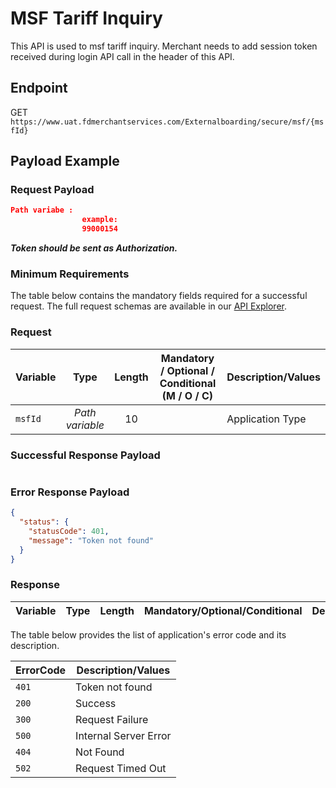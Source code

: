 # MSF Tariff Inquiry

This API is used to msf tariff inquiry. Merchant needs to add session token received during login API call in the header of this API.


## Endpoint

GET `https://www.uat.fdmerchantservices.com/Externalboarding/secure/msf/{msfId}`

## Payload Example

### Request Payload

```json
Path variabe : 
                example:
                99000154

```
  
***Token should be sent as Authorization.***

### Minimum Requirements

The table below contains the mandatory fields required for a successful request. The full request schemas are available in our [API Explorer](../api/?type=get&path=/Externalboarding/secure/msf/{msfId}`).

### Request
| Variable | Type | Length |  Mandatory / Optional / Conditional  (M / O / C)  | Description/Values |
| -------- | :-------: | :--: | :------------: | ------------------ |
| `msfId` | *Path variable* | 10 |  | Application Type |


### Successful Response Payload

```json


```

### Error Response Payload

```json
{
  "status": {
    "statusCode": 401,
    "message": "Token not found"
  }
}
```

### Response
| Variable | Type | Length |  Mandatory/Optional/Conditional  | Description/Values |
| -------- | ------- | -- | ------------ | ------------------ |





The table below provides the list of application's error code and its description.

| ErrorCode |  Description/Values |
| --------  | ------------------ |
|`401` |Token not found|  
|`200` |Success|
|`300` |Request Failure|
|`500` |Internal Server Error|
|`404` |Not Found|
|`502` |Request Timed Out|
